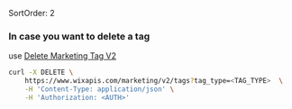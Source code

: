 SortOrder: 2
### In case you want to delete a tag

use [Delete Marketing Tag V2](https://www.wixapis.com/marketing/v2/tags)
```sh
curl -X DELETE \
    https://www.wixapis.com/marketing/v2/tags?tag_type=<TAG_TYPE>  \
    -H 'Content-Type: application/json' \
    -H 'Authorization: <AUTH>'
```
